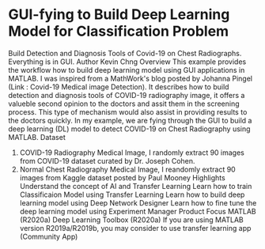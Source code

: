 <h1> GUI-fying to Build Deep Learning Model for Classification Problem</h1>

Build Detection and Diagnosis Tools of Covid-19 on Chest Radiographs. Everything is in GUI.
Author
Kevin Chng
Overview
This example provides the workflow how to build deep learning model using GUI applications in MATLAB. I was inspired from a MathWork's blog posted by Johanna Pingel (Link : Covid-19 Medical image Detection). It describes how to build detection and diagnosis tools of COVID-19 radiography image, it offers a valueble second opinion to the doctors and assit them in the screening process. This type of mechanism would also assist in providing results to the doctors quickly. 
In my example, we are fying through the GUI to build a deep learning (DL) model to detect COVID-19 on Chest Radiography using MATLAB.
Dataset
1) COVID-19 Radiography Medical Image, I randomly extract 90 images from COVID-19 dataset curated by Dr. Joseph Cohen.
2) Normal Chest Radiography Medical Image, I reandomly extract 90 images from Kaggle dataset posted by Paul Mooney 
Highlights 
Understand the concept of AI and Transfer Learning
Learn how to train Classificaion Model using Transfer Learning
Learn how to build deep learning model using Deep Network Designer 
Learn how to fine tune the deep learning model using Experiment Manager
Product Focus
MATLAB (R2020a)
Deep Learning Toolbox (R2020a)
If you are using MATLAB version R2019a/R2019b, you may consider to use transfer learning app (Community App)

